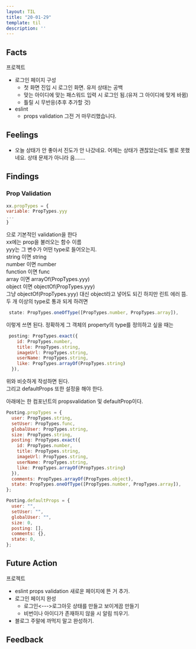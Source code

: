 ```yaml
---
layout: TIL
title: "20-01-29"
template: til
description: ''
---
```


## Facts

프로젝트

- 로그인 페이지 구성
  - 첫 화면 진입 시 로그인 화면. 유저 상태는 공백
  - 맞는 아이디에 맞는 패스워드 입력 시 로그인 됨.(유저 그 아이디에 맞게 바뀜)
  - 틀릴 시 무반응(추후 추가할 것)
- eslint
  - props validation 그전 거 마무리했습니다.

## Feelings

- 오늘 상태가 안 좋아서 진도가 안 나갔네요. 어제는 상태가 괜찮았는데도 별로 못했네요. 상태 문제가 아니라 음.......

## Findings

### Prop Validation  

``` javascript
xx.propTypes = {
variable: PropTypes.yyy
...
}
```

으로 기본적인 validation을 한다  
xx에는 prop을 불러오는 함수 이름  
yyy는 그 변수가 어떤 type로 들어오는지.  
string 이면 string  
number 이면 number  
function 이면 func  
array 이면 arrayOf(PropTypes.yyy)  
object 이면 objectOf(PropTypes.yyy)  
그냥 objectOf(PropTypes.yyy) 대신 object라고 넣어도 되긴 하지만 린트 에러 뜸.  
두 개 이상의 type로 통과 되게 하려면  

 ``` javascript
  state: PropTypes.oneOfType([PropTypes.number, PropTypes.array]),
```

이렇게 쓰면 된다.
정확하게 그 객체의 property의 type를 정의하고 싶을 때는

```javascript
 posting: PropTypes.exact({
    id: PropTypes.number,
    title: PropTypes.string,
    imageUrl: PropTypes.string,
    userName: PropTypes.string,
    like: PropTypes.arrayOf(PropTypes.string)
  }),
```

위와 비슷하게 작성하면 된다.  
그리고 defaultProps 또한 설정을 해야 한다.  

아래에는 한 컴포넌트의 propsvalidation 및 defaultProp이다.

```javascript
Posting.propTypes = {
  user: PropTypes.string,
  setUser: PropTypes.func,
  globalUser: PropTypes.string,
  size: PropTypes.string,
  posting: PropTypes.exact({
    id: PropTypes.number,
    title: PropTypes.string,
    imageUrl: PropTypes.string,
    userName: PropTypes.string,
    like: PropTypes.arrayOf(PropTypes.string)
  }),
  comments: PropTypes.arrayOf(PropTypes.object),
  state: PropTypes.oneOfType([PropTypes.number, PropTypes.array]),
};

Posting.defaultProps = {
  user: "",
  setUser: "",
  globalUser: "",
  size: 0,
  posting: [],
  comments: {},
  state: 0,
};
```

## Future Action

프로젝트

- eslint props validation 새로운 페이지에 뜬 거 추가.
- 로그인 페이지 완성
  - 로그인&lt;---&gt;로그아웃 상태를  만들고 보이게끔 만들기
  - 비번이나 아이디가 존재하지 않을 시 알림 띄우기.
- 블로그 주말에 까먹지 말고 완성하기.

## Feedback
